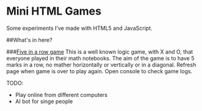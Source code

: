 # Mini HTML Games

Some experiments I've made with HTML5 and JavaScript.


##What's in here?

###[Five in a row game](https://rawgit.com/happyHooman/MiniHTMLGames/master/FiveInARowGame/myGame.html)
This is a well known logic game, with X and O, that everyone played in their math notebooks.
The aim of the game is to have 5 marks in a row, no mather horizontally or vertically or in a diagonal.
Refresh page when game is over to play again.
Open console to check game logs.

TODO: 
  - Play online from different computers
  - AI bot for singe people
